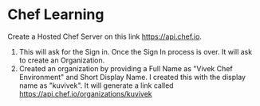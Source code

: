 # Chef Learning

Create a Hosted Chef Server on this link
https://api.chef.io.

1) This will ask for the Sign in.
Once the Sign In process is over. It will ask to create an Organization. 
2) Created an organization by providing a Full Name as "Vivek Chef Environment" and Short Display Name. I created this with the display name as "kuvivek".
It will generate a link called https://api.chef.io/organizations/kuvivek
